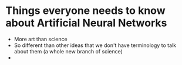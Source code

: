 # Things everyone needs to know about Artificial Neural Networks

* More art than science
* So different than other ideas that we don't have terminology to talk about them (a whole new branch of science)
* 
